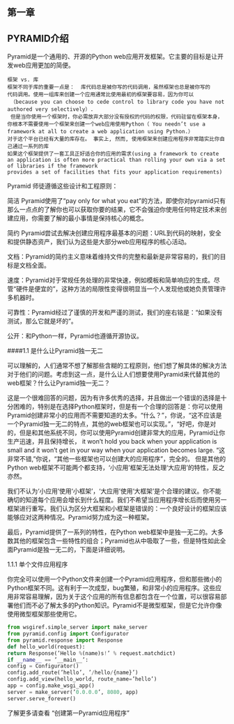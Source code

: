 第一章
---------------------
## PYRAMID介绍
Pyramid是一个通用的、开源的Python web应用开发框架。它主要的目标是让开发web应用更加的简便。
```
框架 vs. 库 
框架不同于库的重要一点是：  库代码总是被你写的代码调用，虽然框架也总是被你写的
代码调用。使用一组库来创建一个应用通常比使用最初的框架要容易，因为你可以
 （because you can choose to cede control to library code you have not authored very selectively）.
 但是当你使用一个框架时，你必需放弃大部分没有授权的代码的权限，代码驻留在框架本身，
你根本不需要使用一个框架来创建一个web应用使用Python（ You needn’t use a framework at all to create a web application using Python.） 
对于这个平台已经有大量的库存在。 事实上, 然而, 使用框架来创建应用程序非常踏实比你自己通过一系列的库
如果这个框架提供了一套工具正好适合你的应用的需求(using a framework to create
an application is often more practical than rolling your own via a set of libraries if the framework
provides a set of facilities that fits your application requirements)
```

Pyramid 师徒遵循这些设计和工程原则：

简洁 Pyramid使用了“pay only for what you eat”的方法，即使你对pyramid只有那么一点点的了解你也可以获取你要的结果，它不会强迫你使用任何特定技术来创建应用，你需要了解的最小事情是保持核心的概念。

简约 Pyramid尝试去解决创建应用程序最基本的问题：URL到代码的映射，安全和提供静态资产，我们认为这些是大部分web应用程序的核心活动。

文档：Pyramid的简约主义意味着维持文件的完整和最新是非常容易的，我们的目标是文档全面。

速度：Pyramid对于常规任务处理的非常快速，例如模板和简单响应的生成。尽管“硬件是便宜的”，这种方法的局限性变得很明显当一个人发现他或她负责管理许多机器时。

可靠性：Pyramid经过了谨慎的开发和严谨的测试，我们的座右铭是：“如果没有测试，那么它就是坏的”。

公开：和Python一样，Pyramid也遵循开源协议。

####1.1 是什么让Pyramid独一无二

可以理解的，人们通常不想了解那些含糊的工程原则，他们想了解具体的解决方法对于他们的问题。考虑到这一点，是什么让人们想要使用Pyramid来代替其他的web框架？什么让Pyramid独一无二？

这是一个很难回答的问题，因为有许多优秀的选择，并且做出一个错误的选择是十分困难的，特别是在选择Python框架时，但是有一个合理的回答是：你可以使用Pyramid创建非常小的应用而不需要知道的太多。“什么？”，你说，“这不应该是一个Pyramid独一无二的特点，其他的web框架也可以实现。”，“好吧，你是对的，但是和其他系统不同，你可以使用Pyramid创建非常大的应用，Pyramid让你生产迅速，并且保持增长，
it won’t hold
you back when your application is small and it won’t get in your way when your application becomes
large. “这非常不错,”你说，“其他一些框架也可以创建大的应用程序”，完全的。
但是其他的Python web框架不可能两个都支持，‘小应用’框架无法处理‘大应用’的特性，反之亦然。

我们不认为‘小应用’使用‘小框架’，‘大应用’使用‘大框架’是个合理的建议。你不能确切的知道每个应用会增长到什么程度。我们不希望当应用程序增长后而使用另一框架进行重写。我们认为区分大框架和小框架是错误的：一个良好设计的框架应该能够应对这两种情况。Pyramid努力成为这一种框架。

最后，Pyramid提供了一系列的特性，在Python web框架中是独一无二的。大多数其他的框架包含一些特性的组合；Pyramid也从中吸取了一些，但是特性如此全面Pyramid是独一无二的，下面是详细说明。

1.1.1 单个文件应用程序

你完全可以使用一个Python文件来创建一个Pyramid应用程序，但和那些微小的Python框架不同。这有利于一次成型，bug繁殖，和非常小的应用程序。这些应用非常容易理解，因为关于这个应用的所有信息都包含在一个位置，可以很容易部署他们而不必了解太多的Python知识。Pyramid不是微型框架，但是它允许你像使用微型框架那些使用它。

```python
from wsgiref.simple_server import make_server
from pyramid.config import Configurator
from pyramid.response import Response
def hello_world(request):
return Response(’Hello %(name)s!’ % request.matchdict)
if __name__ == ’__main__’:
config = Configurator()
config.add_route(’hello’, ’/hello/{name}’)
config.add_view(hello_world, route_name=’hello’)
app = config.make_wsgi_app()
server = make_server(’0.0.0.0’, 8080, app)
server.serve_forever()
```
了解更多请查看 “创建第一Pyramid应用程序”

